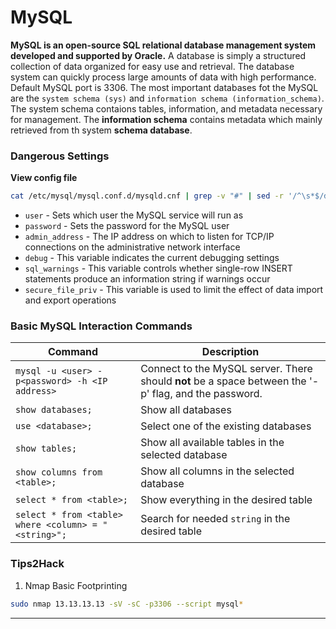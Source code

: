 # MySQL

**MySQL is an open-source SQL relational database management system developed and supported by Oracle.** A database is simply a structured collection of data organized for easy use and retrieval. The database system can quickly process large amounts of data with high performance. Default MySQL port is 3306. The most important databases fot the MySQL are the `system schema (sys)` and `information schema (information_schema)`. The system schema contaions tables, information, and metadata necessary for management. The **information schema** contains metadata which mainly retrieved from th system **schema database**.

### Dangerous Settings

**View config file**

```bash
cat /etc/mysql/mysql.conf.d/mysqld.cnf | grep -v "#" | sed -r '/^\s*$/d'
```

* `user` - Sets which user the MySQL service will run as
* `password` - Sets the password for the MySQL user
* `admin_address` - The IP address on which to listen for TCP/IP connections on the administrative network interface
* `debug` - This variable indicates the current debugging settings
* `sql_warnings` - This variable controls whether single-row INSERT statements produce an information string if warnings occur
* `secure_file_priv` - This variable is used to limit the effect of data import and export operations

### Basic MySQL Interaction Commands

| Command                                              | Description                                                                                           |
| ---------------------------------------------------- | ----------------------------------------------------------------------------------------------------- |
| `mysql -u <user> -p<password> -h <IP address>`       | Connect to the MySQL server. There should **not** be a space between the '-p' flag, and the password. |
| `show databases;`                                    | Show all databases                                                                                    |
| `use <database>;`                                    | Select one of the existing databases                                                                  |
| `show tables;`                                       | Show all available tables in the selected database                                                    |
| `show columns from <table>;`                         | Show all columns in the selected database                                                             |
| `select * from <table>;`                             | Show everything in the desired table                                                                  |
| `select * from <table> where <column> = "<string>";` | Search for needed `string` in the desired table                                                       |

### Tips2Hack

1. Nmap Basic Footprinting

```bash
sudo nmap 13.13.13.13 -sV -sC -p3306 --script mysql*
```

***
